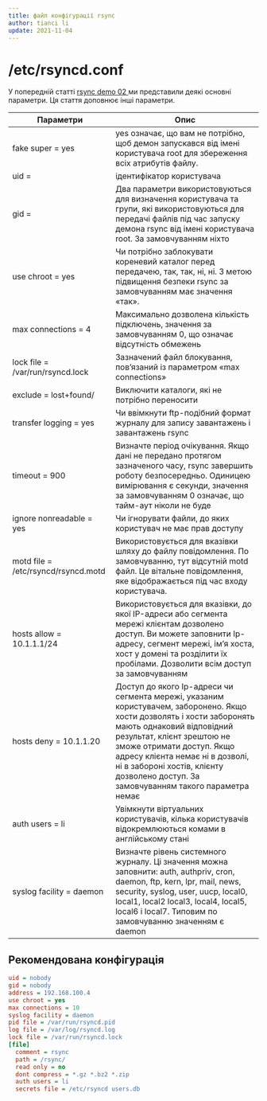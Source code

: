 ```yaml
---
title: файл конфігурації rsync
author: tianci li
update: 2021-11-04
---
```


# /etc/rsyncd.conf

У попередній статті [rsync demo 02 ](03_rsync_demo02.md)ми представили деякі основні параметри. Ця стаття доповнює інші параметри.

| Параметри                           | Опис                                                                                                                                                                                                                                                                                                                                     |
| ----------------------------------- | ---------------------------------------------------------------------------------------------------------------------------------------------------------------------------------------------------------------------------------------------------------------------------------------------------------------------------------------- |
| fake super = yes                    | yes означає, що вам не потрібно, щоб демон запускався від імені користувача root для збереження всіх атрибутів файлу.                                                                                                                                                                                                                    |
| uid =                               | ідентифікатор користувача                                                                                                                                                                                                                                                                                                                |
| gid =                               | Два параметри використовуються для визначення користувача та групи, які використовуються для передачі файлів під час запуску демона rsync від імені користувача root. За замовчуванням ніхто                                                                                                                                             |
| use chroot = yes                    | Чи потрібно заблокувати кореневий каталог перед передачею, так, так, ні, ні. З метою підвищення безпеки rsync за замовчуванням має значення «так».                                                                                                                                                                                       |
| max connections = 4                 | Максимально дозволена кількість підключень, значення за замовчуванням 0, що означає відсутність обмежень                                                                                                                                                                                                                                 |
| lock file = /var/run/rsyncd.lock    | Зазначений файл блокування, пов’язаний із параметром «max connections»                                                                                                                                                                                                                                                                   |
| exclude = lost+found/               | Виключити каталоги, які не потрібно переносити                                                                                                                                                                                                                                                                                           |
| transfer logging = yes              | Чи ввімкнути ftp-подібний формат журналу для запису завантажень і завантажень rsync                                                                                                                                                                                                                                                      |
| timeout = 900                       | Визначте період очікування. Якщо дані не передано протягом зазначеного часу, rsync завершить роботу безпосередньо. Одиницею вимірювання є секунди, значення за замовчуванням 0 означає, що тайм-аут ніколи не буде                                                                                                                       |
| ignore nonreadable = yes            | Чи ігнорувати файли, до яких користувач не має прав доступу                                                                                                                                                                                                                                                                              |
| motd file = /etc/rsyncd/rsyncd.motd | Використовується для вказівки шляху до файлу повідомлення. По замовчуванню, тут відсутній motd файл. Це вітальне повідомлення, яке відображається під час входу користувача.                                                                                                                                                             |
| hosts allow = 10.1.1.1/24           | Використовується для вказівки, до якої IP-адреси або сегмента мережі клієнтам дозволено доступ. Ви можете заповнити Ip-адресу, сегмент мережі, ім’я хоста, хост у домені та розділити їх пробілами. Дозволити всім доступ за замовчуванням                                                                                               |
| hosts deny = 10.1.1.20              | Доступ до якого Ip-адреси чи сегмента мережі, указаним користувачем, заборонено. Якщо хости дозволять і хости заборонять мають однаковий відповідний результат, клієнт зрештою не зможе отримати доступ. Якщо адресу клієнта немає ні в дозволі, ні в забороні хостів, клієнту дозволено доступ. За замовчуванням такого параметра немає |
| auth users = li                     | Увімкнути віртуальних користувачів, кілька користувачів відокремлюються комами в англійському стані                                                                                                                                                                                                                                      |
| syslog facility = daemon            | Визначте рівень системного журналу. Ці значення можна заповнити: auth, authpriv, cron, daemon, ftp, kern, lpr, mail, news, security, syslog, user, uucp, local0, local1, local2 local3, local4, local5, local6 і local7. Типовим по замовчуванню значенням є daemon                                                                      |

## Рекомендована конфігурація

```ini title="/etc/rsyncd.conf"
uid = nobody
gid = nobody
address = 192.168.100.4
use chroot = yes
max connections = 10
syslog facility = daemon
pid file = /var/run/rsyncd.pid
log file = /var/log/rsyncd.log
lock file = /var/run/rsyncd.lock
[file]
  comment = rsync
  path = /rsync/
  read only = no
  dont compress = *.gz *.bz2 *.zip
  auth users = li
  secrets file = /etc/rsyncd users.db
```
